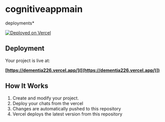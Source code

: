 # cognitiveappmain
deployments*

[![Deployed on Vercel](https://img.shields.io/badge/Deployed%20on-Vercel-black?style=for-the-badge&logo=vercel)](https://dementia226.vercel.app/)

## Deployment

Your project is live at:

**[https://dementia226.vercel.app/]([(https://dementia226.vercel.app/)])**

## How It Works

1. Create and modify your project.
2. Deploy your chats from the vercel
3. Changes are automatically pushed to this repository
4. Vercel deploys the latest version from this repository
